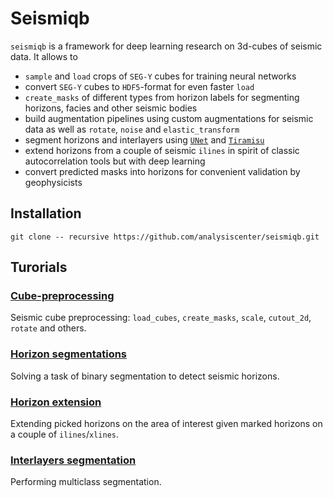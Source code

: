 # Seismiqb

`seismiqb` is a framework for deep learning research on 3d-cubes of seismic data. It allows to

* `sample` and `load` crops of `SEG-Y` cubes for training neural networks
* convert `SEG-Y` cubes to `HDF5`-format for even faster `load`
* `create_masks` of different types from horizon labels for segmenting horizons, facies and other seismic bodies
* build augmentation pipelines using custom augmentations for seismic data as well as `rotate`, `noise` and `elastic_transform`
* segment horizons and interlayers using [`UNet`](https://arxiv.org/abs/1505.04597) and [`Tiramisu`](https://arxiv.org/abs/1611.09326)
* extend horizons from a couple of seismic `ilines` in spirit of classic autocorrelation tools but with deep learning
* convert predicted masks into horizons for convenient validation by geophysicists


## Installation

```
git clone -- recursive https://github.com/analysiscenter/seismiqb.git
```

## Turorials

### [Cube-preprocessing](https://github.com/analysiscenter/seismiqb/blob/tutorials/tutorials/2.%20Batch.ipynb)
Seismic cube preprocessing: `load_cubes`, `create_masks`, `scale`, `cutout_2d`, `rotate` and others.

### [Horizon segmentations](https://github.com/analysiscenter/seismiqb/blob/tutorials/tutorials/3.%20Horizonts_model.ipynb)
Solving a task of binary segmentation to detect seismic horizons.

### [Horizon extension](https://github.com/analysiscenter/seismiqb/blob/tutorials/tutorials/Horizon%20Extension.ipynb)
Extending picked horizons on the area of interest given marked horizons on a couple of `ilines`/`xlines`.

### [Interlayers segmentation](https://github.com/analysiscenter/seismiqb/blob/tutorials/tutorials/4.%20Segmenting_interlayers.ipynb)
Performing multiclass segmentation.
